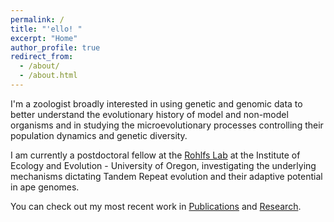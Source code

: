 ```yaml
---
permalink: /
title: "'ello! "
excerpt: "Home"
author_profile: true
redirect_from: 
  - /about/
  - /about.html
---
```


I'm a zoologist broadly interested in using genetic and genomic data to better understand the evolutionary history of model and non-model organisms and in studying the microevolutionary processes controlling their population dynamics and genetic diversity. 

I am currently a postdoctoral fellow at the [Rohlfs Lab](https://rohlfslab.weebly.com/) at the Institute of Ecology and Evolution - University of Oregon, investigating the underlying mechanisms dictating Tandem Repeat evolution and their adaptive potential in ape genomes.

You can check out my most recent work in [Publications](https://caroladam.github.io/publications/) and [Research](https://caroladam.github.io/research/).
